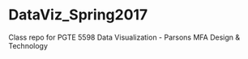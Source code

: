 # DataViz_Spring2017
Class repo for PGTE 5598 Data Visualization - Parsons MFA Design &amp; Technology
